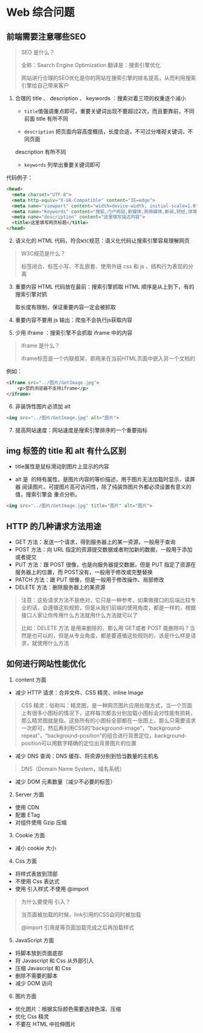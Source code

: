 # Web 综合问题

## 前端需要注意哪些SEO

> SEO 是什么？
>
> 全称：Search Engine Optimization  翻译是：搜索引擎优化
>
> 网站进行合理的SEO优化是你的网站在搜索引擎的排名提高，从而利用搜索引擎给自己带来客户

1. 合理的 title 、 description 、 keywords ：搜索对着三项的权重逐个减小

   - `title`值强调重点即可，重要关键词出现不要超过2次，而且要靠前，不同前面 title 有所不同

   -  `description` 把页面内容高度概括，长度合适，不可过分堆砌关键词，不同页面

   description 有所不同
   
   - `keywords` 列举出重要关键词即可

代码例子：

```html
<head>
  <meta charset="UTF-8">
  <meta http-equiv="X-UA-Compatible" content="IE=edge">
  <meta name="viewport" content="width=device-width, initial-scale=1.0">
  <meta name="Keywords" content="搜狐,门户网站,新媒体,网络媒体,新闻,财经,体育,娱乐,时尚,汽车,房产,科技,图片,论坛,微博,博客,视频,电影,电视剧"/>
  <meta name="description" content="这里填写描述内容">
  <title>这里填写网页标题</title>
</head>
```



2. 语义化的 HTML 代码，符合`W3C`规范：语义化代码让搜索引擎容易理解网页

> W3C规范是什么？
>
> 标签闭合、标签⼩写、不乱嵌套、使⽤外链 css 和 js 、结构⾏为表现的分离



3. 重要内容 HTML 代码放在最前：搜索引擎抓取 HTML 顺序是从上到下，有的搜索引擎对抓 

   取⻓度有限制，保证重要内容⼀定会被抓取



4. 重要内容不要用 js 输出：爬虫不会执行js获取内容



5. 少用 iframe ：搜索引擎不会抓取 iframe 中的内容 

> iframe  是什么？
>
> iframe标签是一个内联框架，即用来在当前HTML页面中嵌入另一个文档的

例如：

```html
<iframe src="../图片/GetImage.jpg">
    <p>您的浏览器不支持iframe</p>
</iframe>
```



6. ⾮装饰性图⽚必须加 alt

```html
<img src="../图片/GetImage.jpg" alt="图片">
```


7. 提⾼⽹站速度：⽹站速度是搜索引擎排序的⼀个重要指标


## img 标签的 title 和 alt 有什么区别

- title属性是鼠标滑动到图片上显示的内容

- alt 是 <img> 的特有属性，是图⽚内容的等价描述，⽤于图⽚⽆法加载时显示、读屏器 阅读图⽚。可提图⽚⾼可访问性，除了纯装饰图⽚外都必须设置有意义的值，搜索引擎会 重点分析。

```html
<img src="../图片/GetImage.jpg" title="图片" alt="图片">
```

## HTTP 的几种请求方法用途

- GET 方法：发送一个请求，得到服务器上的某一资源，一般用于查询
- POST 方法：向 URL 指定的资源提交数据或者附加新的数据，一般用于添加或者提交
- PUT 方法：跟 POST 很像，也是向服务器提交数据，但是 PUT 指定了资源在服务器上的位置，而 POST没有，一般用于修改或完整替换
- PATCH 方法：跟 PUT  很像，但是一般用于修改操作、局部修改
- DELETE 方法：删除服务器上的某资源

> 注意：这些请求方法不是绝对，它只是一种参考，如果做接口的后端比较专业的话，会遵循这些规矩，但是从我们前端的使用角度，都是一样的，根据接口人家让你传用什么方法就用什么方法就可以了
>
> 比如：DELETE 方法 是用来删除的，那么用 GET或者 POST 能删除吗？当然是也可以的，但是从专业角度，都是要遵循这些规则的，该是什么样是请求，就使用什么方法

## 如何进行网站性能优化

1. content 方面

- 减少 HTTP 请求：合并文件、CSS 精灵、inline Image

> CSS 精灵：俗称叫：精灵图，是一种网页图片应用处理方式，当一个页面上有很多小图标的情况下，这样每次都去分别加载小图标会对性能有损耗，那么精灵图就是指，这些所有的小图标全部都在一张图上，那么只需要请求一次即可，然后再利用CSS的“background-image”，“background- repeat”，“background-position”的组合进行背景定位，background-position可以用数字精确的定位出背景图片的位置

- 减少 DNS 查询：DNS 缓存、将资源分别到恰当数量的主机名

> DNS（Domain Name System，域名系统）

- 减少 DOM 元素数量（减少不必要的标签）



2. Server 方面

- 使用 CDN
- 配置 ETag
- 对组件使用 Gzip 压缩



3. Cookie 方面

- 减小 cookie 大小



4. Css 方面

- 将样式表放到顶部
- 不使用 Css 表达式
- 使用 <link> 引入样式  不使用 @import

> 为什么要使用 <link>引入？
>
> 当页面被加载的时候，link引用的CSS会同时被加载
>
> @import 引用是等页面加载完成之后再加载样式


5. JavaScript 方面

- 将脚本放到页面底部
- 将 Javascript 和 Css 从外部引入
- 压缩  Javascript 和 Css
- 删除不需要的脚本
- 减少 DOM 访问



6. 图片方面

- 优化图片：根据实际颜色需要选择色深、压缩
- 优化 Css 精灵
- 不要在 HTML 中拉伸图片

